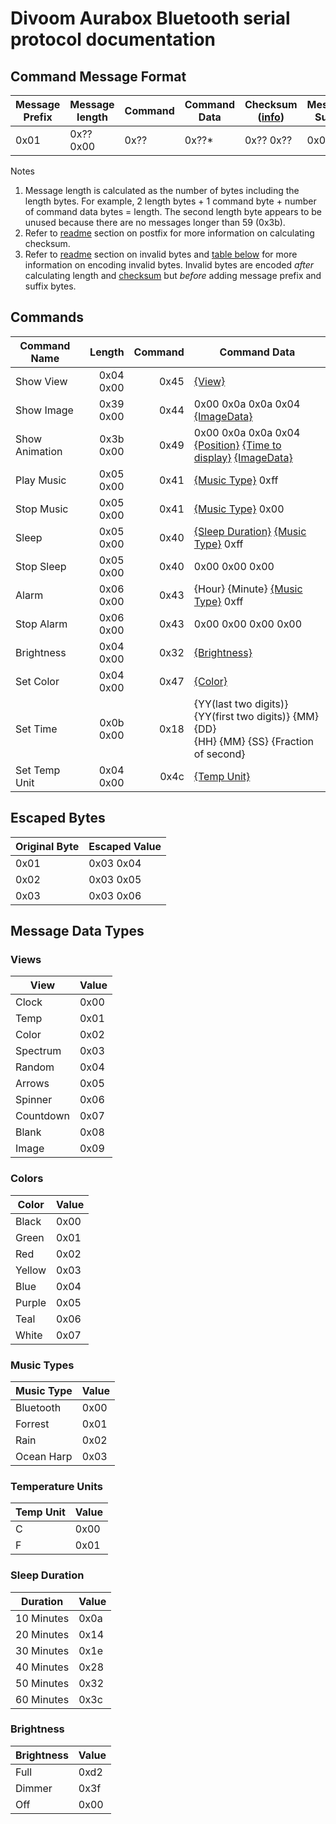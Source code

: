 # Divoom Aurabox Bluetooth serial protocol documentation #

## Command Message Format ##
| Message Prefix | Message length | Command | Command Data | Checksum (<a href="readme.md#postfix">info</a>) | Message Suffix |
| -------------- | -------------- |-------- | ------------ | -------- | -------------- |
| 0x01           | 0x?? 0x00      | 0x??    | 0x??*        | 0x?? 0x??| 0x02           |

Notes
1. Message length is calculated as the number of bytes including the length bytes. For example, 2 length bytes + 1 command byte + number of command data bytes = length. The second length byte appears to be unused because there are no messages longer than 59 (0x3b).
2. Refer to <a href="readme.md#postfix">readme</a> section on postfix for more information on calculating checksum. 
3. Refer to <a href="readme.md#invalidbytes">readme</a> section on invalid bytes and <a href="#escapedbytes">table below</a> for more information on encoding invalid bytes. Invalid bytes are encoded _after_ calculating length and <a href="readme.md#postfix">checksum</a> but _before_ adding message prefix and suffix bytes.

## Commands ##
| Command Name   | Length    | Command | Command Data 
| -------------- | ---------:| -------:|--------------------
| Show View      | 0x04 0x00 | 0x45    | [{View}](#views)
| Show Image     | 0x39 0x00 | 0x44    | 0x00 0x0a 0x0a 0x04 [{ImageData}](readme.md#imagedata) 
| Show Animation | 0x3b 0x00 | 0x49    | 0x00 0x0a 0x0a 0x04 [{Position}](readme.md#animation) [{Time to display}](readme.md#animation) [{ImageData}](readme.md#imagedata) 
| Play Music     | 0x05 0x00 | 0x41    | [{Music Type}](#musictypes) 0xff 
| Stop Music     | 0x05 0x00 | 0x41    | [{Music Type}](#musictypes) 0x00 
| Sleep          | 0x05 0x00 | 0x40    | [{Sleep Duration}](#sleep) [{Music Type}](#musictypes) 0xff 
| Stop Sleep     | 0x05 0x00 | 0x40    | 0x00 0x00 0x00 
| Alarm          | 0x06 0x00 | 0x43    | {Hour} {Minute} [{Music Type}](#musictypes) 0xff 
| Stop Alarm     | 0x06 0x00 | 0x43    | 0x00 0x00 0x00 0x00 
| Brightness     | 0x04 0x00 | 0x32    | [{Brightness}](#brightness) 
| Set Color      | 0x04 0x00 | 0x47    | [{Color}](#colors) 
| Set Time       | 0x0b 0x00 | 0x18    | {YY(last two digits)} {YY(first two digits)} {MM} {DD} <br/> {HH} {MM} {SS} {Fraction of second}
| Set Temp Unit  | 0x04 0x00 | 0x4c    | [{Temp Unit}](#tempunits) 

## <a name="escapedbytes">Escaped Bytes</a> ##
| Original Byte | Escaped Value |
| ------------- | ------------- |
| 0x01          | 0x03 0x04     |
| 0x02          | 0x03 0x05     |
| 0x03          | 0x03 0x06     |

## Message Data Types ##

### <a name="views">**Views**</a> ###

| View      | Value     |
|-----------|-----------|
|Clock      | 0x00      |
|Temp       | 0x01      |
|Color      | 0x02      |
|Spectrum   | 0x03      |
|Random     | 0x04      |
|Arrows     | 0x05      |
|Spinner    | 0x06      |
|Countdown  | 0x07      |
|Blank      | 0x08      |
|Image      | 0x09      |

### <a name="colors">**Colors**</a> ###

| Color     | Value     |
|-----------|-----------|
|Black      | 0x00      |
|Green      | 0x01      |
|Red        | 0x02      |
|Yellow     | 0x03      |
|Blue       | 0x04      |
|Purple     | 0x05      |
|Teal       | 0x06      |
|White      | 0x07      |

### <a name="musictypes">**Music Types**</a> ###

| Music Type| Value     |
|-----------|-----------|
|Bluetooth  | 0x00      |
|Forrest    | 0x01      |
|Rain       | 0x02      |
|Ocean Harp | 0x03      |

### <a name="tempunits">**Temperature Units**</a> ###

| Temp Unit | Value     |
|-----------|-----------|
| C         | 0x00      |
| F         | 0x01      |

### <a name="sleep">**Sleep Duration**</a> ###

| Duration  | Value     |
|-----------|-----------|
| 10 Minutes| 0x0a      |
| 20 Minutes| 0x14      |
| 30 Minutes| 0x1e      |
| 40 Minutes| 0x28      |
| 50 Minutes| 0x32      |
| 60 Minutes| 0x3c      |

### <a name="brightness">**Brightness**</a> ###

| Brightness| Value     |
|-----------|-----------|
| Full      | 0xd2      |
| Dimmer    | 0x3f      |
| Off       | 0x00      |
